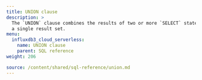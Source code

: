 ```yaml
---
title: UNION clause
description: > 
  The `UNION` clause combines the results of two or more `SELECT` statements into
  a single result set.
menu:
  influxdb3_cloud_serverless:
    name: UNION clause
    parent: SQL reference
weight: 206

source: /content/shared/sql-reference/union.md
---
```


<!-- 
The content of this page is at /content/shared/sql-reference/union.md
-->

